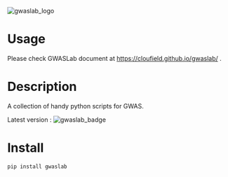 ![gwaslab_logo](https://cloufield.github.io/gwaslab/images/index_logo.jpg)


# Usage
Please check GWASLab document at https://cloufield.github.io/gwaslab/ .

# Description
A collection of handy python scripts for GWAS. 

Latest version : ![gwaslab_badge](https://img.shields.io/badge/release-v3.2.0-brightgreen) 

# Install
```
pip install gwaslab
```
